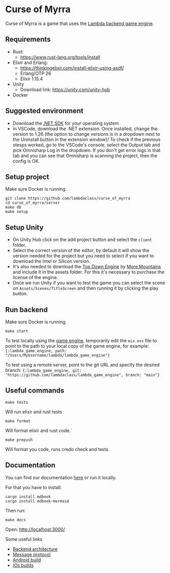 # Curse of Myrra

Curse of Myrra is a game that uses the [Lambda backend game engine](https://github.com/lambdaclass/lambda_backend_game_engine).

## Requirements
- Rust:
    - https://www.rust-lang.org/tools/install
- Elixir and Erlang:
    - https://thinkingelixir.com/install-elixir-using-asdf/
    - Erlang/OTP 26
    - Elixir 1.15.4
- Unity
    - Download link: https://unity.com/unity-hub
- Docker

## Suggested environment
- Download the [.NET SDK](https://dotnet.microsoft.com/es-es/download/dotnet/thank-you/sdk-7.0.403-macos-arm64-installer) for your operating system
- In VSCode, download the .NET extension. Once installed, change the version to 1.26 (the option to change versions is in a dropdown next to the Uninstall button in the extension window)/
To check if the previous stesps worked, go to the VSCode's console, select the Output tab and pick Omnisharp Log in the dropdown. If you don't get error logs in that tab and you can see that Omnisharp is scanning the project, then the config is OK.

## Setup project
Make sure Docker is running.
```
git clone https://github.com/lambdaclass/curse_of_myrra
cd curse_of_myrra/server
make db
make setup
```

## Setup Unity
- On Unity Hub click on the add project button and select the `client` folder.
- Select the correct version of the editor, by default it will show the version needed for the project but you need to select if you want to download the Intel or Silicon version.
- It's also needed to download the [Top Down Engine](https://assetstore.unity.com/packages/templates/systems/topdown-engine-89636) by [More Mountains](https://moremountains.com) and include it in the assets folder. For this it's necessary to purchase the license of the engine. 
- Once we run Unity if you want to test the game you can select the scene on `Assets/Scenes/TitleScreen` and then running it by clicking the play button.

## Run backend
Make sure Docker is running.
```
make start
```
To test locally using the [game engine](https://github.com/lambdaclass/lambda_game_engine), temporarily edit the `mix.exs` file to point to the path to your local copy of the game engine, for example:
```{:lambda_game_engine, path: "/Users/MyUsername/lambda/lambda_game_engine"}```


To test using a remote server, point to the git URL and specify the desired branch:
```{:lambda_game_engine, git: "https://github.com/lambdaclass/lambda_game_engine", branch: "main"}```


## Useful commands
```
make tests
```
Will run elixir and rust tests

```
make format
```
Will format elixir and rust code.`
```
make prepush
```
Will format you code, runs credo check and tests.

## Documentation
You can find our documentation [here](https://docs.curseofmyrra.com/) or run it locally.

For that you have to install:
```
cargo install mdbook
cargo install mdbook-mermaid
```

Then run:
```
make docs
```
Open:
[http://localhost:3000/](http://localhost:3000/ios_builds.html)

Some useful links
- [Backend architecture](https://docs.curseofmyrra.com/backend_architecture.html)
- [Message protocol](https://docs.curseofmyrra.com/message_protocol.html)
- [Android build](https://docs.curseofmyrra.com/android_builds.html)
- [IOs builds](https://docs.curseofmyrra.com/ios_builds.html)
